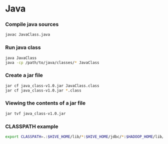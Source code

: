 # Java

### Compile java sources

```bash
javac JavaClass.java
```

### Run java class

```bash
java JavaClass
java -cp /path/to/java/classes/* JavaClass
```

### Create a jar file

```bash
jar cf java_class-v1.0.jar JavaClass.class
jar cf java_class-v1.0.jar *.class
```

### Viewing the contents of a jar file

```bash
jar tvf java_class-v1.0.jar
```

### CLASSPATH example

```bash
export CLASSPATH=.:$HIVE_HOME/lib/*:$HIVE_HOME/jdbc/*:$HADOOP_HOME/lib/*:$HOME/local/*
```
